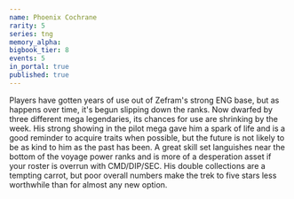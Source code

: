 ```yaml
---
name: Phoenix Cochrane
rarity: 5
series: tng
memory_alpha:
bigbook_tier: 8
events: 5
in_portal: true
published: true
---
```


Players have gotten years of use out of Zefram's strong ENG base, but as happens over time, it's begun slipping down the ranks. Now dwarfed by three different mega legendaries, its chances for use are shrinking by the week. His strong showing in the pilot mega gave him a spark of life and is a good reminder to acquire traits when possible, but the future is not likely to be as kind to him as the past has been. A great skill set languishes near the bottom of the voyage power ranks and is more of a desperation asset if your roster is overrun with CMD/DIP/SEC. His double collections are a tempting carrot, but poor overall numbers make the trek to five stars less worthwhile than for almost any new option.
